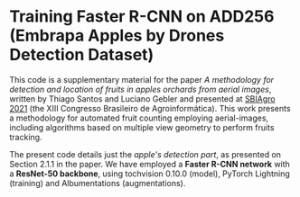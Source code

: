 # Training Faster R-CNN on ADD256 (Embrapa Apples by Drones Detection Dataset)

This code is a supplementary material for the paper _A methodology for detection and location of fruits 
in apples orchards from aerial images_, written by Thiago Santos and Luciano Gebler and presented at 
[SBIAgro 2021](https://eventos.unipampa.edu.br/sbiagro/) (the XIII Congresso Brasileiro de Agroinformática). 
This work presents a methodology for automated fruit counting employing aerial-images, including
algorithms based on multiple view geometry to perform fruits tracking.

The present code details just the _apple's detection part_, as presented on Section 2.1.1 in the paper. 
We have employed a **Faster R-CNN network** with a **ResNet-50 backbone**, using tochvision 0.10.0 (model),
PyTorch Lightning (training) and Albumentations (augmentations).

